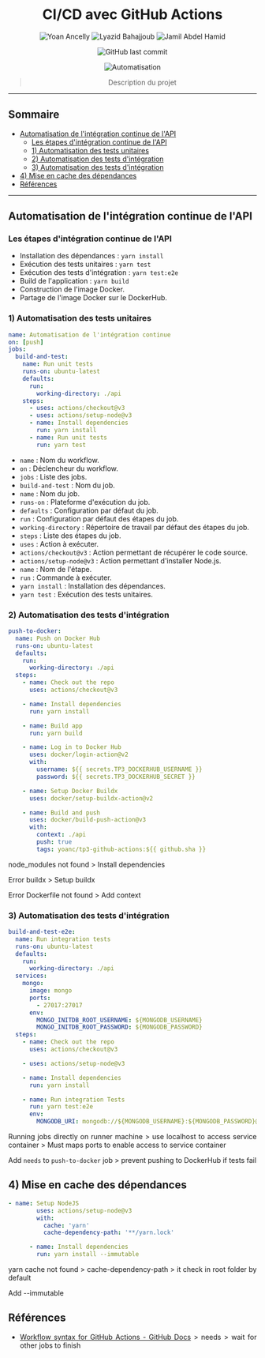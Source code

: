 <div align="center">

# CI/CD avec GitHub Actions

![Yoan Ancelly](https://img.shields.io/badge/%F0%9F%94%A5-Yoan%20Ancelly-%2323b2a4)
![Lyazid Bahajjoub](https://img.shields.io/badge/%F0%9F%94%A5-Lyazid%20Bahajjoub-%2323b2a4)
![Jamil Abdel Hamid](https://img.shields.io/badge/%F0%9F%94%A5-Jamil%20Abdel%20Hamid-%2323b2a4)

![GitHub last commit](https://img.shields.io/github/last-commit/Nizrod/TP3-Github-Actions)

![Automatisation](https://github.com/Nizrod/TP3-Github-Actions/actions/workflows/automate.yaml/badge.svg)

> Description du projet

</div>

---

## Sommaire

- [Automatisation de l'intégration continue de l'API](#automatisation-de-lintégration-continue-de-lapi)
  - [Les étapes d'intégration continue de l'API](#les-étapes-dintégration-continue-de-lapi)
  - [1) Automatisation des tests unitaires](#1-automatisation-des-tests-unitaires)
  - [2) Automatisation des tests d'intégration](#2-automatisation-des-tests-dintégration)
  - [3) Automatisation des tests d'intégration](#3-automatisation-des-tests-dintégration)
- [4) Mise en cache des dépendances](#4--mise-en-cache-des-d-pendances)
- [Références](#références)

---

<div style="text-align: justify">

## Automatisation de l'intégration continue de l'API

### Les étapes d'intégration continue de l'API

- Installation des dépendances : `yarn install`
- Exécution des tests unitaires : `yarn test`
- Exécution des tests d'intégration : `yarn test:e2e`
- Build de l'application : `yarn build`
- Construction de l'image Docker.
- Partage de l'image Docker sur le DockerHub.

### 1) Automatisation des tests unitaires

```yaml
name: Automatisation de l'intégration continue
on: [push]
jobs:
  build-and-test:
    name: Run unit tests
    runs-on: ubuntu-latest
    defaults:
      run:
        working-directory: ./api
    steps:
      - uses: actions/checkout@v3
      - uses: actions/setup-node@v3
      - name: Install dependencies
        run: yarn install
      - name: Run unit tests
        run: yarn test
```

- `name` : Nom du workflow.
- `on` : Déclencheur du workflow.
- `jobs` : Liste des jobs.
- `build-and-test` : Nom du job.
- `name` : Nom du job.
- `runs-on` : Plateforme d'exécution du job.
- `defaults` : Configuration par défaut du job.
- `run` : Configuration par défaut des étapes du job.
- `working-directory` : Répertoire de travail par défaut des étapes du job.
- `steps` : Liste des étapes du job.
- `uses` : Action à exécuter.
- `actions/checkout@v3` : Action permettant de récupérer le code source.
- `actions/setup-node@v3` : Action permettant d'installer Node.js.
- `name` : Nom de l'étape.
- `run` : Commande à exécuter.
- `yarn install` : Installation des dépendances.
- `yarn test` : Exécution des tests unitaires.

### 2) Automatisation des tests d'intégration

```yaml
push-to-docker:
  name: Push on Docker Hub
  runs-on: ubuntu-latest
  defaults:
    run:
      working-directory: ./api
  steps:
    - name: Check out the repo
      uses: actions/checkout@v3

    - name: Install dependencies
      run: yarn install

    - name: Build app
      run: yarn build

    - name: Log in to Docker Hub
      uses: docker/login-action@v2
      with:
        username: ${{ secrets.TP3_DOCKERHUB_USERNAME }}
        password: ${{ secrets.TP3_DOCKERHUB_SECRET }}

    - name: Setup Docker Buildx
      uses: docker/setup-buildx-action@v2

    - name: Build and push
      uses: docker/build-push-action@v3
      with:
        context: ./api
        push: true
        tags: yoanc/tp3-github-actions:${{ github.sha }}
```

node_modules not found > Install dependencies

Error buildx > Setup buildx

Error Dockerfile not found > Add context

### 3) Automatisation des tests d'intégration

```yaml
build-and-test-e2e:
  name: Run integration tests
  runs-on: ubuntu-latest
  defaults:
    run:
      working-directory: ./api
  services:
    mongo:
      image: mongo
      ports:
        - 27017:27017
      env:
        MONGO_INITDB_ROOT_USERNAME: ${MONGODB_USERNAME}
        MONGO_INITDB_ROOT_PASSWORD: ${MONGODB_PASSWORD}
  steps:
    - name: Check out the repo
      uses: actions/checkout@v3

    - uses: actions/setup-node@v3

    - name: Install dependencies
      run: yarn install

    - name: Run integration Tests
      run: yarn test:e2e
      env:
        MONGODB_URI: mongodb://${MONGODB_USERNAME}:${MONGODB_PASSWORD}@localhost:27017
```

Running jobs directly on runner machine > use localhost to access service container > Must maps ports to enable access to service container

Add `needs` to `push-to-docker` job > prevent pushing to DockerHub if tests fail

## 4) Mise en cache des dépendances

```yaml
- name: Setup NodeJS
        uses: actions/setup-node@v3
        with:
          cache: 'yarn'
          cache-dependency-path: '**/yarn.lock'

      - name: Install dependencies
        run: yarn install --immutable
```

yarn cache not found > cache-dependency-path > it check in root folder by default

Add --immutable

## Références

- [Workflow syntax for GitHub Actions - GitHub Docs](https://docs.github.com/en/actions/using-workflows/workflow-syntax-for-github-actions#jobsjob_idneeds) > needs > wait for other jobs to finish

</div>
